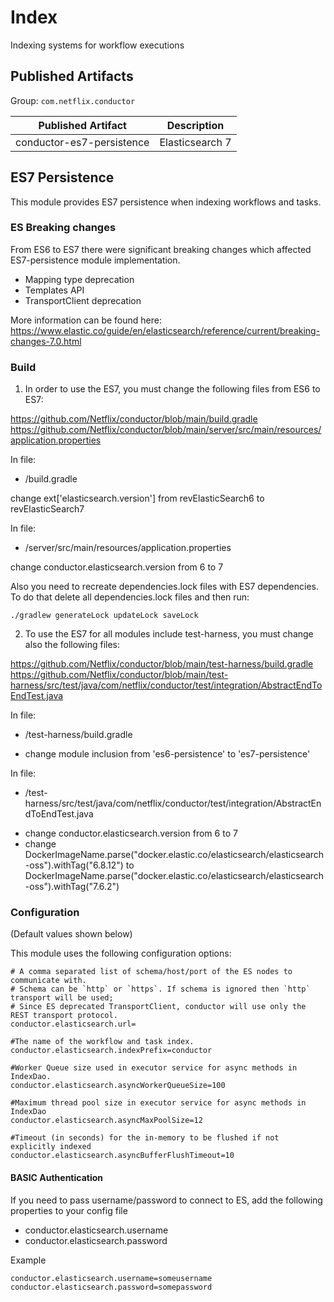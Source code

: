 # Index
Indexing systems for workflow executions

## Published Artifacts

Group: `com.netflix.conductor`

| Published Artifact | Description |
| ----------- | ----------- | 
| conductor-es7-persistence | Elasticsearch 7 |

## ES7 Persistence

This module provides ES7 persistence when indexing workflows and tasks.

### ES Breaking changes

From ES6 to ES7 there were significant breaking changes which affected ES7-persistence module implementation.
* Mapping type deprecation
* Templates API
* TransportClient deprecation

More information can be found here: https://www.elastic.co/guide/en/elasticsearch/reference/current/breaking-changes-7.0.html


### Build

1. In order to use the ES7, you must change the following files from ES6 to ES7:

https://github.com/Netflix/conductor/blob/main/build.gradle
https://github.com/Netflix/conductor/blob/main/server/src/main/resources/application.properties

In file:

- /build.gradle

change ext['elasticsearch.version'] from revElasticSearch6 to revElasticSearch7


In file:

- /server/src/main/resources/application.properties

change conductor.elasticsearch.version from 6 to 7

Also you need to recreate dependencies.lock files with ES7 dependencies. To do that delete all dependencies.lock files and then run:

```
./gradlew generateLock updateLock saveLock
```


2. To use the ES7 for all modules include test-harness, you must change also the following files:

https://github.com/Netflix/conductor/blob/main/test-harness/build.gradle
https://github.com/Netflix/conductor/blob/main/test-harness/src/test/java/com/netflix/conductor/test/integration/AbstractEndToEndTest.java

In file:

- /test-harness/build.gradle

* change module inclusion from 'es6-persistence' to 'es7-persistence'

In file:

- /test-harness/src/test/java/com/netflix/conductor/test/integration/AbstractEndToEndTest.java

* change conductor.elasticsearch.version from 6 to 7
* change DockerImageName.parse("docker.elastic.co/elasticsearch/elasticsearch-oss").withTag("6.8.12") to DockerImageName.parse("docker.elastic.co/elasticsearch/elasticsearch-oss").withTag("7.6.2")


### Configuration
(Default values shown below)

This module uses the following configuration options:
```properties
# A comma separated list of schema/host/port of the ES nodes to communicate with.
# Schema can be `http` or `https`. If schema is ignored then `http` transport will be used;
# Since ES deprecated TransportClient, conductor will use only the  REST transport protocol.
conductor.elasticsearch.url=

#The name of the workflow and task index. 
conductor.elasticsearch.indexPrefix=conductor

#Worker Queue size used in executor service for async methods in IndexDao.
conductor.elasticsearch.asyncWorkerQueueSize=100

#Maximum thread pool size in executor service for async methods in IndexDao
conductor.elasticsearch.asyncMaxPoolSize=12

#Timeout (in seconds) for the in-memory to be flushed if not explicitly indexed
conductor.elasticsearch.asyncBufferFlushTimeout=10
```

#### BASIC Authentication
If you need to pass username/password to connect to ES, add the following properties to your config file
* conductor.elasticsearch.username
* conductor.elasticsearch.password

Example
```
conductor.elasticsearch.username=someusername
conductor.elasticsearch.password=somepassword
```
